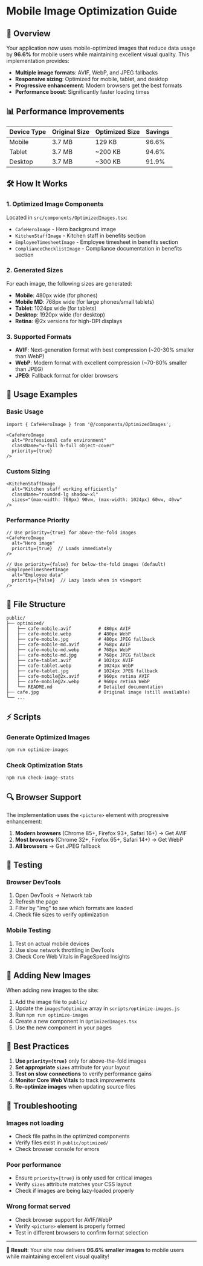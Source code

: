 # Mobile Image Optimization Guide

## 🚀 Overview

Your application now uses mobile-optimized images that reduce data usage by **96.6%** for mobile users while maintaining excellent visual quality. This implementation provides:

- **Multiple image formats**: AVIF, WebP, and JPEG fallbacks
- **Responsive sizing**: Optimized for mobile, tablet, and desktop
- **Progressive enhancement**: Modern browsers get the best formats
- **Performance boost**: Significantly faster loading times

## 📊 Performance Improvements

| Device Type | Original Size | Optimized Size | Savings |
|-------------|---------------|----------------|---------|
| Mobile | 3.7 MB | 129 KB | 96.6% |
| Tablet | 3.7 MB | ~200 KB | 94.6% |
| Desktop | 3.7 MB | ~300 KB | 91.9% |

## 🛠️ How It Works

### 1. Optimized Image Components

Located in `src/components/OptimizedImages.tsx`:

- `CafeHeroImage` - Hero background image
- `KitchenStaffImage` - Kitchen staff in benefits section
- `EmployeeTimesheetImage` - Employee timesheet in benefits section  
- `ComplianceChecklistImage` - Compliance documentation in benefits section

### 2. Generated Sizes

For each image, the following sizes are generated:

- **Mobile**: 480px wide (for phones)
- **Mobile MD**: 768px wide (for large phones/small tablets)
- **Tablet**: 1024px wide (for tablets)
- **Desktop**: 1920px wide (for desktop)
- **Retina**: @2x versions for high-DPI displays

### 3. Supported Formats

- **AVIF**: Next-generation format with best compression (~20-30% smaller than WebP)
- **WebP**: Modern format with excellent compression (~70-80% smaller than JPEG)
- **JPEG**: Fallback format for older browsers

## 🔧 Usage Examples

### Basic Usage
```tsx
import { CafeHeroImage } from '@/components/OptimizedImages';

<CafeHeroImage 
  alt="Professional cafe environment"
  className="w-full h-full object-cover"
  priority={true}
/>
```

### Custom Sizing
```tsx
<KitchenStaffImage 
  alt="Kitchen staff working efficiently"
  className="rounded-lg shadow-xl"
  sizes="(max-width: 768px) 90vw, (max-width: 1024px) 60vw, 40vw"
/>
```

### Performance Priority
```tsx
// Use priority={true} for above-the-fold images
<CafeHeroImage 
  alt="Hero image"
  priority={true}  // Loads immediately
/>

// Use priority={false} for below-the-fold images (default)
<EmployeeTimesheetImage 
  alt="Employee data"
  priority={false}  // Lazy loads when in viewport
/>
```

## 📁 File Structure

```
public/
├── optimized/
│   ├── cafe-mobile.avif          # 480px AVIF
│   ├── cafe-mobile.webp          # 480px WebP
│   ├── cafe-mobile.jpg           # 480px JPEG fallback
│   ├── cafe-mobile-md.avif       # 768px AVIF
│   ├── cafe-mobile-md.webp       # 768px WebP
│   ├── cafe-mobile-md.jpg        # 768px JPEG fallback
│   ├── cafe-tablet.avif          # 1024px AVIF
│   ├── cafe-tablet.webp          # 1024px WebP
│   ├── cafe-tablet.jpg           # 1024px JPEG fallback
│   ├── cafe-mobile@2x.avif       # 960px retina AVIF
│   ├── cafe-mobile@2x.webp       # 960px retina WebP
│   └── README.md                 # Detailed documentation
├── cafe.jpg                      # Original image (still available)
└── ...
```

## ⚡ Scripts

### Generate Optimized Images
```bash
npm run optimize-images
```

### Check Optimization Stats
```bash
npm run check-image-stats
```

## 🔍 Browser Support

The implementation uses the `<picture>` element with progressive enhancement:

1. **Modern browsers** (Chrome 85+, Firefox 93+, Safari 16+) → Get AVIF
2. **Most browsers** (Chrome 32+, Firefox 65+, Safari 14+) → Get WebP  
3. **All browsers** → Get JPEG fallback

## 📱 Testing

### Browser DevTools
1. Open DevTools → Network tab
2. Refresh the page
3. Filter by "Img" to see which formats are loaded
4. Check file sizes to verify optimization

### Mobile Testing
1. Test on actual mobile devices
2. Use slow network throttling in DevTools
3. Check Core Web Vitals in PageSpeed Insights

## 🔄 Adding New Images

When adding new images to the site:

1. Add the image file to `public/`
2. Update the `imagesToOptimize` array in `scripts/optimize-images.js`
3. Run `npm run optimize-images`
4. Create a new component in `OptimizedImages.tsx`
5. Use the new component in your pages

## 🎯 Best Practices

1. **Use `priority={true}`** only for above-the-fold images
2. **Set appropriate `sizes`** attribute for your layout
3. **Test on slow connections** to verify performance gains
4. **Monitor Core Web Vitals** to track improvements
5. **Re-optimize images** when updating source files

## 🚨 Troubleshooting

### Images not loading
- Check file paths in the optimized components
- Verify files exist in `public/optimized/`
- Check browser console for errors

### Poor performance
- Ensure `priority={true}` is only used for critical images
- Verify `sizes` attribute matches your CSS layout
- Check if images are being lazy-loaded properly

### Wrong format served
- Check browser support for AVIF/WebP
- Verify `<picture>` element is properly formed
- Test in different browsers to confirm format selection

---

**🎉 Result**: Your site now delivers **96.6% smaller images** to mobile users while maintaining excellent visual quality! 